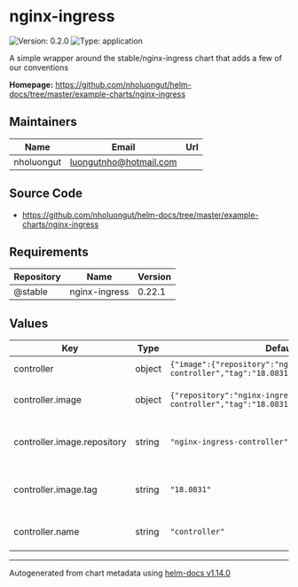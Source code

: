 # nginx-ingress

![Version: 0.2.0](https://img.shields.io/badge/Version-0.2.0-informational?style=flat-square) ![Type: application](https://img.shields.io/badge/Type-application-informational?style=flat-square)

A simple wrapper around the stable/nginx-ingress chart that adds a few of our conventions

**Homepage:** <https://github.com/nholuongut/helm-docs/tree/master/example-charts/nginx-ingress>

## Maintainers

| Name | Email | Url |
| ---- | ------ | --- |
| nholuongut| <luongutnho@hotmail.com> |  |

## Source Code

* <https://github.com/nholuongut/helm-docs/tree/master/example-charts/nginx-ingress>

## Requirements

| Repository | Name | Version |
|------------|------|---------|
| @stable | nginx-ingress | 0.22.1 |

## Values

| Key | Type | Default | Description |
|-----|------|---------|-------------|
| controller | object | `{"image":{"repository":"nginx-ingress-controller","tag":"18.0831"},"name":"controller"}` | The controller |
| controller.image | object | `{"repository":"nginx-ingress-controller","tag":"18.0831"}` | The image of the controller |
| controller.image.repository | string | `"nginx-ingress-controller"` | The repository of the controller |
| controller.image.tag | string | `"18.0831"` | The tag of the image of the controller |
| controller.name | string | `"controller"` | The name of the controller |

----------------------------------------------
Autogenerated from chart metadata using [helm-docs v1.14.0](https://github.com/nholuongut/helm-docs/releases/v1.14.0)
